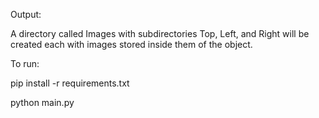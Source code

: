 Output:

A directory called Images with subdirectories Top, Left, and Right will be created each with images stored inside them of the object.


To run:

pip install -r requirements.txt

python main.py
